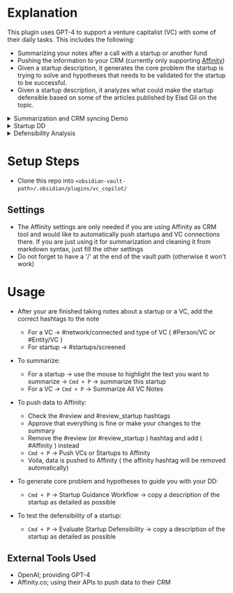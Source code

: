 # Explanation
This plugin uses GPT-4 to support a venture capitalist (VC) with some of their daily tasks. This includes the following:
- Summarizing your notes after a call with a startup or another fund
- Pushing the information to your CRM (currently only supporting [Affinity](https://www.affinity.co/))
- Given a startup description, it generates the core problem the startup is trying to solve and hypotheses that needs to be validated for the startup to be successful.
- Given a startup description, it analyzes what could make the startup defensible based on some of the articles published by Elad Gil on the topic.

<details>
<summary> Summarization and CRM syncing Demo </summary>

## Summarization and Affinity Sync
![screen-gif](./gifs/vc_wizard.gif)

</details>


<details>
<summary> Startup DD</summary>

## Startup DD support
![screen-gif](./gifs/dd.gif)
</details>

<details>
<summary> Defensibility Analysis</summary>

## Startup DD support
![screen-gif](./gifs/defensibility.gif)
</details>




# Setup Steps
- Clone this repo into `<obsidian-vault-path>/.obsidian/plugins/vc_copilot/`

## Settings
- The Affinity settings are only needed if you are using Affinity as CRM tool and would like to automatically push startups and VC connections there. If you are just using it for summarization and cleaning it from markdown syntax, just fill the other settings
- Do not forget to have a '/' at the end of the vault path (otherwise it won't work)

# Usage
- After your are finished taking notes about a startup or a VC, add the correct hashtags to the note
	- For a VC -> #network/connected  and type of VC ( #Person/VC or #Entity/VC )
	- For startup -> #startups/screened 
- To summarize:
	- For a startup -> use the mouse to highlight the text you want to summarize -> `Cmd + P` -> summarize this startup
	- For a VC -> `Cmd + P` -> Summarize All VC Notes

- To push data to Affinity:
	- Check the #review and #review_startup hashtags
	- Approve that everything is fine or make your changes to the summary
	- Remove the #review (or #review_startup ) hashtag and add ( #Affinity ) instead
	- `Cmd + P` -> Push VCs or Startups to Affinity
	- Voila, data is pushed to Affinity ( the affinity hashtag will be removed automatically)

- To generate core problem and hypotheses to guide you with your DD:
	- `Cmd + P` -> Startup Guidance Workflow -> copy a description of the startup as detailed as possible

- To test the defensibility of a startup:
	- `Cmd + P` -> Evaluate Startup Defensibility -> copy a description of the startup as detailed as possible

 
## External Tools Used
- OpenAI; providing GPT-4
- Affinity.co; using their APIs to push data to their CRM
